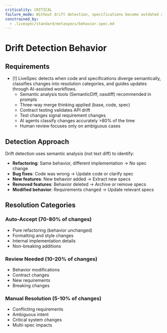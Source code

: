 ```yaml
---
criticality: CRITICAL
failure_mode: Without drift detection, specifications become outdated and useless
constrained_by:
  - .livespec/standard/metaspecs/behavior.spec.md
---
```


# Drift Detection Behavior

## Requirements
- [!] LiveSpec detects when code and specifications diverge semantically, classifies changes into resolution categories, and guides updates through AI-assisted workflows.
  - Semantic analysis tools (SemanticDiff, oasdiff) recommended in prompts
  - Three-way merge thinking applied (base, code, spec)
  - Contract testing validates API drift
  - Test changes signal requirement changes
  - AI agents classify changes accurately >80% of the time
  - Human review focuses only on ambiguous cases

## Detection Approach

Drift detection uses semantic analysis (not text diff) to identify:
- **Refactoring**: Same behavior, different implementation → No spec change
- **Bug fixes**: Code was wrong → Update code or clarify spec
- **New features**: New behavior added → Extract new specs
- **Removed features**: Behavior deleted → Archive or remove specs
- **Modified behavior**: Requirements changed → Update relevant specs

## Resolution Categories

### Auto-Accept (70-80% of changes)
- Pure refactoring (behavior unchanged)
- Formatting and style changes
- Internal implementation details
- Non-breaking additions

### Review Needed (10-20% of changes)
- Behavior modifications
- Contract changes
- New requirements
- Breaking changes

### Manual Resolution (5-10% of changes)
- Conflicting requirements
- Ambiguous intent
- Critical system changes
- Multi-spec impacts
